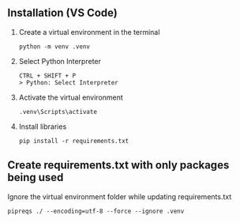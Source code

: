 ## **Installation (VS Code)**

1. Create a virtual environment in the terminal
    ````
    python -m venv .venv
    ````

2. Select Python Interpreter
    ````
    CTRL + SHIFT + P
    > Python: Select Interpreter
    ````

3. Activate the virtual environment
    ````
    .venv\Scripts\activate
    ````

4. Install libraries
    ````
    pip install -r requirements.txt
    ````


## **Create requirements.txt with only packages being used**
 Ignore the virtual environment folder while updating requirements.txt
 
    
    pipreqs ./ --encoding=utf-8 --force --ignore .venv
    
